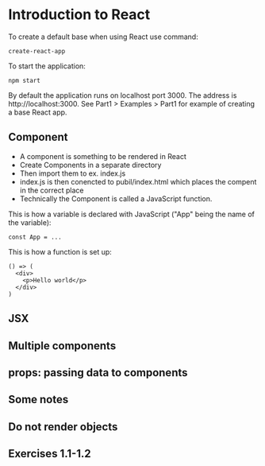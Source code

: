 # Introduction to React
To create a default base when using React use command:
```
create-react-app
```
To start the application:
```
npm start
```
By default the application runs on localhost port 3000. The address is http://localhost:3000.
See Part1 > Examples > Part1 for example of creating a base React app.

## Component
- A component is something to be rendered in React
- Create Components in a separate directory
- Then import them to ex. index.js
- index.js is then conencted to pubil/index.html which places the compent in the correct place
- Technically the Component is called a JavaScript function.

This is how a variable is declared with JavaScript ("App" being the name of the variable):
```
const App = ...
```

This is how a function is set up:
```
() => (
  <div>
    <p>Hello world</p>
  </div>
)
```

## JSX

## Multiple components

## props: passing data to components

## Some notes

## Do not render objects

## Exercises 1.1-1.2
